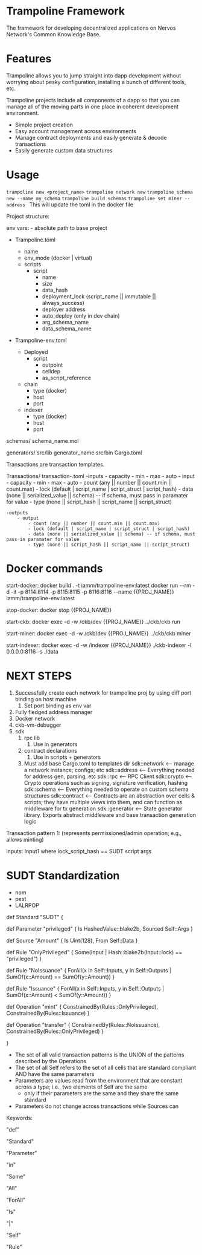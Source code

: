 # Trampoline Framework
The framework for developing decentralized applications on Nervos Network's Common Knowledge Base.

# Features
Trampoline allows you to jump straight into dapp development without worrying about pesky configuration, installing
a bunch of different tools, etc.

Trampoline projects include all components of a dapp so that you can manage all of the moving parts in one place in
coherent development environment.

- Simple project creation
- Easy account management across environments
- Manage contract deployments and easily generate & decode transactions
- Easily generate custom data structures


# Usage
`trampoline new <project_name>`
`trampoline network new`
`trampoline schema new --name my_schema`
`trampoline build schemas`
`trampoline set miner --address ` This will update the toml in the docker file


Project structure:

env vars:
    - absolute path to base project


- Trampoline.toml
  - name
  - env_mode (docker | virtual)
  - scripts
    - script
      - name
      - size
      - data_hash
      - deployment_lock (script_name || immutable || always_success)
      - deployer address
      - auto_deploy (only in dev chain)
      - arg_schema_name
      - data_schema_name

- Trampoline-env.toml
  - Deployed
    - script
      - outpoint
      - celldep
      - as_script_reference
  - chain
    - type (docker)
    - host
    - port
  - indexer
    - type (docker)
    - host
    - port

schemas/
    schema_name.mol

generators/
    src/lib
    generator_name
        src/bin
        Cargo.toml

Transactions are transaction templates.

Transactions/
transaction-<name>.toml
    -inputs
        - capacity
            - min
            - max
            - auto
        - input
            - capacity
                - min
                - max
                - auto
            - count (any || number || count.min || count.max)
            - lock (default | script_name | script_struct | script_hash)
            - data (none || serialized_value || schema) -- if schema, must pass in paramater for value
            - type (none || script_hash || script_name || script_struct)

    -outputs
        - output
            - count (any || number || count.min || count.max)
            - lock (default | script_name | script_struct | script_hash)
            - data (none || serialized_value || schema) -- if schema, must pass in paramater for value
            - type (none || script_hash || script_name || script_struct)




# Docker commands
start-docker:
	docker build . -t iamm/trampoline-env:latest
	docker run --rm -d -it -p 8114:8114 -p 8115:8115 -p 8116:8116 --name {{PROJ_NAME}} iamm/trampoline-env:latest


stop-docker:
	docker stop {{PROJ_NAME}}

start-ckb:
	docker exec -d -w /ckb/dev {{PROJ_NAME}} ../ckb/ckb run

start-miner:
	docker exec -d -w /ckb/dev {{PROJ_NAME}} ../ckb/ckb miner

start-indexer:
	docker exec -d -w /indexer {{PROJ_NAME}} ./ckb-indexer -l 0.0.0.0:8116 -s ./data


# NEXT STEPS

1. Successfully create each network for trampoline proj by using diff port binding on host machine
   1. Set port binding as env var
2. Fully fledged address manager
3. Docker network
4. ckb-vm-debugger
5. sdk
   1. rpc lib
      1. Use in generators
   2. contract declarations
      1. Use in scripts + generators
   3. Must add base Cargo.toml to templates dir
sdk::network <-- manage a network instance; configs; etc
sdk::address <-- Everything needed for address gen, parsing, etc
sdk::rpc <-- RPC Client
sdk::crypto <-- Crypto operations such as signing, signature verification, hashing
sdk::schema <-- Everything needed to operate on custom schema structures
sdk::contract <-- Contracts are an abstraction over cells & scripts; they have multiple views into them,
                    and can function as middleware for tx generation
sdk::generator <-- State generator library. Exports abstract middleware and base transaction generation logic


Transaction pattern 1: (represents permissioned/admin operation; e.g., allows minting)

  inputs: Input1 where lock_script_hash == SUDT script args

# SUDT Standardization

- nom
- pest
- LALRPOP


def Standard "SUDT" {

  def Parameter "privileged" {
    Is HashedValue::blake2b,
     Sourced Self::Args 
  }

  def Source "Amount" {
    Is Uint(128),
    From Self::Data
  }

  def Rule "OnlyPrivileged" {
    Some(Input | Hash::blake2b(Input::lock) == "privileged")
  }

  def Rule "NoIssuance" {
    ForAll(x in Self::Inputs, y in Self::Outputs | SumOf(x::Amount) == SumOf(y::Amount))
  }

  def Rule "Issuance" {
        ForAll(x in Self::Inputs, y in Self::Outputs | SumOf(x::Amount) < SumOf(y::Amount))
  }

  def Operation "mint" {
    ConstrainedBy(Rules::OnlyPrivileged),
    ConstrainedBy(Rules::Issuance)
  }

  def Operation "transfer" {
    ConstrainedBy(Rules::NoIssuance),
    ConstrainedBy(Rules::OnlyPrivileged)
  }

}

- The set of all valid transaction patterns is the UNION of the patterns described by the Operations
- The set of all Self refers to the set of all cells that are standard compliant AND have the same parameters
- Parameters are values read from the environment that are constant across a type; i.e., two elements of Self are the same
  - only if their parameters are the same and they share the same standard
- Parameters do not change across transactions while Sources can



Keywords:

"def"

"Standard"

"Parameter"

"in"

"Some"

"All"

"ForAll"

"Is"

"|"

"Self"

"Rule"

